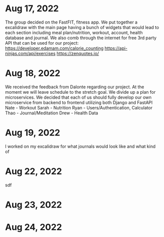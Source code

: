 # Aug 17, 2022

The group decided on the FastFIT, fitness app. We put together a excalidraw with the main page having a bunch of widgets that would lead to each section including meal plan/nutrition, workout, account, health database and journal. We also comb through the internet for free 3rd party API that can be used for our project:
https://developer.edamam.com/calorie_counting
https://api-ninjas.com/api/exercises
https://zenquotes.io/

# Aug 18, 2022

We received the feedback from Dalonte regarding our project. At the moment we will leave schedule to the stretch goal. We divide up a plan for microservices. We decided that each of us should fully develop our own microservice from backend to frontend utilizing both Django and FastAPI
Nate - Workout
Sarah - Nutrition
Ryan - Users/Authentication, Calculator
Thao - Journal/Meditation
Drew - Health Data

# Aug 19, 2022

I worked on my excalidraw for what journals would look like and what kind of

# Aug 22, 2022

sdf

# Aug 23, 2022

# Aug 24, 2022

